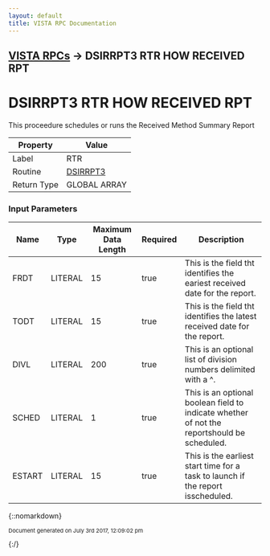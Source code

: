 ```yaml
---
layout: default
title: VISTA RPC Documentation
---
```


## [VISTA RPCs](TableOfContents) &#8594; DSIRRPT3 RTR HOW RECEIVED RPT
# DSIRRPT3 RTR HOW RECEIVED RPT

This proceedure schedules or runs the Received Method Summary Report

Property | Value
--- | ---
Label | RTR
Routine | [DSIRRPT3](http://code.osehra.org/dox/Routine_DSIRRPT3_source.html)
Return Type | GLOBAL ARRAY


### Input Parameters

Name | Type | Maximum Data Length | Required | Description
--- | --- | --- | --- | ---
FRDT | LITERAL | 15 | true | This is the field tht identifies the eariest received date for the report.
TODT | LITERAL | 15 | true | This is the field tht identifies the latest received date for the report.
DIVL | LITERAL | 200 | true | This is an optional list of division numbers delimited with a ^.
SCHED | LITERAL | 1 | true | This is an optional boolean field to indicate whether of not the reportshould be scheduled.
ESTART | LITERAL | 15 | true | This is the earliest start time for a task to launch if the report isscheduled.



{::nomarkdown} <br/><p style="font-size: 11px">Document generated on July 3rd 2017, 12:09:02 pm</p>{:/}
